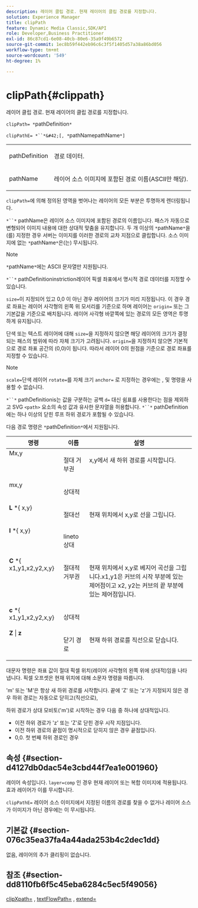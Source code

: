 ```yaml
---
description: 레이어 클립 경로. 현재 레이어의 클립 경로를 지정합니다.
solution: Experience Manager
title: clipPath
feature: Dynamic Media Classic,SDK/API
role: Developer,Business Practitioner
exl-id: 86c87cd1-6e08-40cb-80e6-35a9f49b6572
source-git-commit: 1ec8b59f442eb96c6c3f5f1405d57a38a86bd056
workflow-type: tm+mt
source-wordcount: '549'
ht-degree: 1%

---
```


# clipPath{#clippath}

레이어 클립 경로. 현재 레이어의 클립 경로를 지정합니다.

`clipPath= *`pathDefinition`*`

`clipPathE= *``*&#42;[, *`pathNamepathName`*]`

<table id="simpletable_275E2A5FAB804C6388BD110D2ACA3C82"> 
 <tr class="strow"> 
  <td class="stentry"> <p><span class="codeph"> <span class="varname"> pathDefinition</span> </span> </p> </td> 
  <td class="stentry"> <p>경로 데이터. </p></td> 
 </tr> 
 <tr class="strow"> 
  <td class="stentry"> <p><span class="codeph"> <span class="varname"> pathName</span></span> </p> </td> 
  <td class="stentry"> <p>레이어 소스 이미지에 포함된 경로 이름(ASCII만 해당). </p></td> 
 </tr> 
</table>

`clipPath=`에 의해 정의된 영역을 벗어나는 레이어의 모든 부분은 투명하게 렌더링됩니다.

`*``*` pathName은 레이어 소스 이미지에 포함된 경로의 이름입니다. 패스가 자동으로 변형되어 이미지 내용에 대한 상대적 맞춤을 유지합니다. 두 개 이상의 `*`pathName`*`을(를) 지정한 경우 서버는 이미지를 이러한 경로의 교차 지점으로 클립합니다. 소스 이미지에 없는 `*`pathName`*`은(는) 무시됩니다.

>[!NOTE]
>
>`*`pathName`*`에는 ASCII 문자열만 지원됩니다.

`*``*` pathDefinitioninstriction레이어 픽셀 좌표에서 명시적 경로 데이터를 지정할 수 있습니다.

`size=`이 지정되어 있고 0,0 이 아닌 경우 레이어의 크기가 미리 지정됩니다. 이 경우 경로 좌표는 레이어 사각형의 왼쪽 위 모서리를 기준으로 하며 레이어는 `origin=` 또는 그 기본값을 기준으로 배치됩니다. 레이어 사각형 바깥쪽에 있는 경로의 모든 영역은 투명하게 유지됩니다.

단색 또는 텍스트 레이어에 대해 `size=`을 지정하지 않으면 해당 레이어의 크기가 결정되는 패스의 범위에 따라 자체 크기가 고려됩니다. `origin=`을 지정하지 않으면 기본적으로 경로 좌표 공간의 (0,0)이 됩니다. 따라서 레이어 0의 원점을 기준으로 경로 좌표를 지정할 수 있습니다.

>[!NOTE]
>
>`scale=`단색 레이어 `rotate=`를 자체 크기 `anchor=` 로 지정하는 경우에는 , 및 명령을 사용할 수 없습니다.

`*``*` pathDefinitionis는 값을 구분하는 공백  `d=` 대신 쉼표를 사용한다는 점을 제외하고 SVG  `<path>` 요소의 속성 값과 유사한 문자열을 허용합니다. `*``*` pathDefinition에는 하나 이상의 닫힌 루프 하위 경로가 포함될 수 있습니다.

다음 경로 명령은 `*`pathDefinition`*`에서 지원됩니다.

<table id="table_A74DD7A48B1C417D9D4BA46BECEAB981"> 
 <thead> 
  <tr> 
   <th class="entry"> <b> 명령</b> </th> 
   <th class="entry"> <b> 이름</b> </th> 
   <th class="entry"> <b> 설명</b> </th> 
  </tr> 
 </thead>
 <tbody> 
  <tr valign="top"> 
   <td> <b> </b> <span class="varname"> Mx,y</span> </td> 
   <td> <p> 절대 거부권 </p> </td> 
   <td> <p> x,y에서 새 하위 경로를 시작합니다. </p> </td> 
  </tr> 
  <tr valign="top"> 
   <td> <b> </b> <span class="varname"> mx,y</span> </td> 
   <td> <p> 상대적 </p> </td> 
  </tr> 
  <tr valign="top"> 
   <td> <b> L</b> *{<span class="varname"> x,y</span>} </td> 
   <td> <p> 절대선 </p> </td> 
   <td> <p> 현재 위치에서 x,y로 선을 그립니다. </p> </td> 
  </tr> 
  <tr valign="top"> 
   <td> <b> l</b> *{<span class="varname"> x,y</span>} </td> 
   <td> <p> lineto 상대 </p> </td> 
  </tr> 
  <tr valign="top"> 
   <td> <b> C</b> *{<span class="varname"> x1,y1,x2,y2,x,y</span>} </td> 
   <td> <p> 절대적 거부권 </p> </td> 
   <td> <p> 현재 위치에서 x,y로 베지어 곡선을 그립니다.x1,y1은 커브의 시작 부분에 있는 제어점이고 x2, y2는 커브의 끝 부분에 있는 제어점입니다. </p> </td> 
  </tr> 
  <tr valign="top"> 
   <td> <b> c</b> *{<span class="varname"> x1,y1,x2,y2,x,y</span>} </td> 
   <td> <p> 상대적 </p> </td> 
  </tr> 
  <tr valign="top"> 
   <td> <b> Z</b> |  <b>z</b> </td> 
   <td> <p> 닫기 경로 </p> </td> 
   <td> <p> 현재 하위 경로를 직선으로 닫습니다. </p> </td> 
  </tr> 
 </tbody> 
</table>

대문자 명령은 좌표 값이 절대 픽셀 위치(레이어 사각형의 왼쪽 위에 상대적)임을 나타냅니다. 픽셀 오프셋은 현재 위치에 대해 소문자 명령을 따릅니다.

&#39;m&#39; 또는 &#39;M&#39;은 항상 새 하위 경로를 시작합니다. 끝에 &#39;Z&#39; 또는 &#39;z&#39;가 지정되지 않은 경우 하위 경로는 자동으로 닫히고(직선으로),

하위 경로가 상대 모비토(&#39;m&#39;)로 시작하는 경우 다음 중 하나에 상대적입니다.

* 이전 하위 경로가 &#39;z&#39; 또는 &#39;Z&#39;로 닫힌 경우 시작 지점입니다.
* 이전 하위 경로의 끝점이 명시적으로 닫히지 않은 경우 끝점입니다.
* 0,0. 첫 번째 하위 경로인 경우

## 속성 {#section-d4127db0dac54e3cbd44f7ea1e001960}

레이어 속성입니다. `layer=comp` 인 경우 현재 레이어 또는 복합 이미지에 적용됩니다. 효과 레이어가 이를 무시합니다.

`clipPathE=` 레이어 소스 이미지에서 지정된 이름의 경로를 찾을 수 없거나 레이어 소스가 이미지가 아닌 경우에는 이 무시됩니다.

## 기본값 {#section-076c35ea37fa4a44ada253b4c2dec1dd}

없음, 레이어의 추가 클리핑이 없습니다.

## 참조 {#section-dd8110fb6f5c45eba6284c5ec5f49056}

[clipXpath=](../../../../../is-api/http-ref/image-serving-api-ref/c-http-protocol-reference/c-command-reference/r-clipxpath.md#reference-17e5e4da3e044943af8f963f58a45f53) ,  [textFlowPath=](../../../../../is-api/http-ref/image-serving-api-ref/c-http-protocol-reference/c-command-reference/r-textflowpath.md#reference-0b8d9493d71342f0b6a64a6d221584ef) ,  [extend=](../../../../../is-api/http-ref/image-serving-api-ref/c-http-protocol-reference/c-command-reference/r-extend.md#reference-7e9156beb285459d830e2d56782a74ac)
